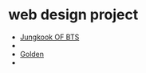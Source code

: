 # web design project
<ul>
<li><a href="Jungkook.html" target="_blank">Jungkook OF BTS</a><li>
<li><a href="index.html" target="_blank">Golden</a><li>
</ul>